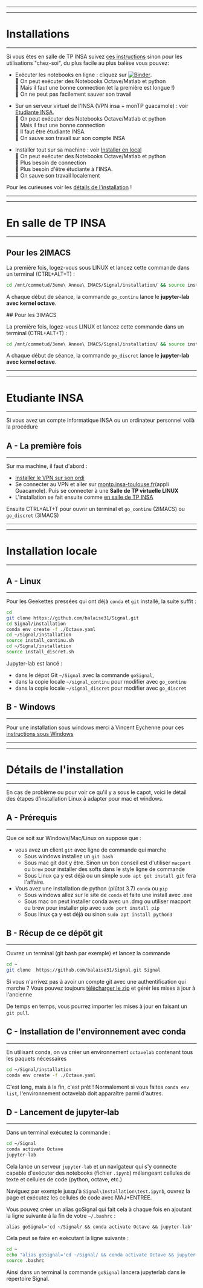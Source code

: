 
---
---
# Installations 
---

Si vous êtes en salle de TP INSA suivez [ces instructions](#en-salle-de-TP-INSA) sinon pour les utilisations "chez-soi", du plus facile au plus balèse vous pouvez:

   - Exécuter les notebooks en ligne : cliquez sur [![Binder](https://mybinder.org/badge_logo.svg)](https://mybinder.org/v2/gh/balaise31/Signal/HEAD?labpath=README.ipynb).  
   :kiss: On peut exécuter des Notebooks Octave/Matlab et python  
   :poop: Mais il faut une bonne connection (et la première est longue !)  
   :poop: On ne peut pas facilement sauver son travail  

  - Sur un serveur virtuel de l'INSA (VPN insa +  monTP guacamole) : voir [Etudiante INSA](#etudiante-insa).  
   :kiss: On peut exécuter des Notebooks Octave/Matlab et python    
   :poop: Mais il faut une bonne connection  
   :poop: Il faut être étudiante INSA.  
   :kiss: On sauve son travail sur son compte INSA  

  - Installer tout sur sa machine : voir [Installer en local](#installation-locale)  
   :kiss: On peut exécuter des Notebooks Octave/Matlab et python   
   :kiss: Plus besoin de connection  
   :kiss: Plus besoin d'être étudiante à l'INSA.  
   :kiss: On sauve son travail localement  

Pour les curieuses voir les [détails de l'installation](#détails-de-linstallation) !

---
---
# En salle de TP INSA
---

## Pour les 2IMACS

La première fois, logez-vous sous LINUX et lancez cette commande dans un terminal (CTRL+ALT+T) :
```bash     
cd /mnt/commetud/3eme\ Annee\ IMACS/Signal/installation/ && source install_continu.sh 
```
A chaque début de séance, la commande `go_continu` lance le **jupyter-lab avec kernel octave**.


## Pour les 3IMACS

La première fois, logez-vous LINUX et lancez cette commande dans un terminal (CTRL+ALT+T) :
```bash     
cd /mnt/commetud/3eme\ Annee\ IMACS/Signal/installation/ && source install_discret.sh 
```
A chaque début de séance, la commande `go_discret` lance le **jupyter-lab avec kernel octave**.

---
---
# Etudiante INSA
---   
Si vous avez un compte informatique INSA ou un ordinateur personnel voilà la procédure


## A - La première fois
---

Sur ma machine, il faut d'abord :
   - [Installer le VPN sur son ordi](https://wiki.etud.insa-toulouse.fr/books/r%C3%A9seau-et-internet/chapter/vpn) 
   - Se connecter au VPN et aller sur [montp.insa-toulouse.fr](https://montp.insa-toulouse.fr/)(appli Guacamole). Puis se connecter à une **Salle de TP virtuelle LINUX**
   - L'installation se fait ensuite comme [en salle de TP INSA](#en-salle-de-TP-INSA)
   
Ensuite CTRL+ALT+T pour ouvrir un terminal et `go_continu` (2IMACS) ou `go_discret` (3IMACS)

---
---
# Installation locale
---

## A - Linux
---

Pour les Geekettes pressées qui ont déjà `conda` et `git` installé, la suite suffit :
```bash
cd
git clone https://github.com/balaise31/Signal.git
cd Signal/installation
conda env create -f ./Octave.yaml
cd ~/Signal/installation
source install_continu.sh
cd ~/Signal/installation
source install_discret.sh
```
Jupyter-lab est lancé :
 * dans le dépot Git `~/Signal` avec la commande `goSignal`,
 * dans la copie locale `~/signal_continu` pour modifier avec `go_continu`
 * dans la copie locale `~/signal_discret` pour modifier avec `go_discret`

## B - Windows
---

Pour une installation sous windows merci à Vincent Eychenne pour ces [instructions sous Windows](windows.md)  


---
---
# Détails de l'installation
---

En cas de problème ou pour voir ce qu'il y a sous le capot, voici le détail des étapes d'installation Linux à adapter pour mac et windows.

## A - Prérequis
---

Que ce soit sur Windows/Mac/Linux on suppose que :
   - vous avez un client `git` avec ligne de commande qui marche
      * Sous windows installez un `git bash`
      * Sous mac git doit y être. Sinon un bon conseil est d'utiliser `macport` ou `brew` pour installer des softs dans le style ligne de commande
      * Sous Linux ça y est déjà ou un simple `sudo apt get install git` fera l'affaire.
   - Vous avez une installation de python (plûtot 3.7) `conda` ou `pip`
      * Sous windows allez sur le site de `conda` et faite une install avec .exe
      * Sous mac on peut installer conda avec un .dmg ou utiliser macport ou brew pour installer pip avec
       `sudo port install pip`
      * Sous linux ça y est déjà ou sinon `sudo apt install python3`


## B - Récup de ce dépôt git
---

Ouvrez un terminal (git bash par exemple) et lancez la commande
```bash
cd ~
git clone  https://github.com/balaise31/Signal.git Signal
```
Si vous n'arrivez pas à avoir un compte git avec une authentification qui marche ? Vous pouvez toujours 
[télécharger le zip](https://github.com/balaise31/Signal/archive/refs/heads/master.zip) et gérér les mises à jour à l'ancienne

De temps en temps, vous pourrez importer les mises à jour en faisant un `git pull`.


## C - Installation de l'environnement avec conda
---

En utilisant conda, on va créer un environnement `octavelab` contenant tous les paquets nécessaires

```bash   
cd ~/Signal/installation
conda env create -f ./Octave.yaml
```
C'est long, mais à la fin, c'est prêt !
Normalement si vous faites `conda env list`, l'environnement octavelab doit apparaître parmi d'autres.


## D - Lancement de jupyter-lab
---

Dans un terminal exécutez la commande :
```bash
cd ~/Signal
conda activate Octave
jupyter-lab
```

Cela lance un serveur `jupyter-lab` et un navigateur qui s'y connecte capable d'exécuter des notebooks (fichier `.ipynb`)
 mélangeant cellules de texte et cellules de code (python, octave, etc.) 

Naviguez par exemple jusqu'à `Signal\Installation\test.ipynb`, ouvrez la page et exécutez les cellules de code avec MAJ+ENTREE.

Vous pouvez créer un alias goSignal qui fait cela à chaque fois en ajoutant la ligne suivante à la fin de votre `~/.bashrc` :

`alias goSignal='cd ~/Signal/ && conda activate Octave && jupyter-lab'`

Cela peut se faire en exécutant la ligne suivante :
```bash
cd ~
echo "alias goSignal='cd ~/Signal/ && conda activate Octave && jupyter-lab'">>.bashrc
source .bashrc
```
Ainsi dans un terminal la commande `goSignal` lancera jupyterlab dans le répertoire Signal.